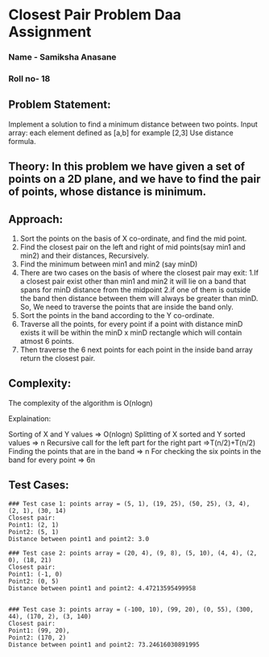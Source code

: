 # Closest Pair Problem Daa Assignment

### Name - Samiksha Anasane
### Roll no- 18

## Problem Statement: 
Implement a solution to find a minimum distance between two points.
Input array: each element defined as [a,b] for example [2,3]
Use distance formula.

## Theory: In this problem we have given a set of points on a 2D plane, and we have to find the pair of points, whose distance is minimum.

## Approach:

1. Sort the points on the basis of X co-ordinate, and find the mid point.
2. Find the closest pair on the left and right of mid points(say min1 and min2) and their distances, Recursively.
3. Find the minimum between min1 and min2 (say minD)
4. There are two cases on the basis of where the closest pair may exit:
	1.If a closest pair exist other than min1 and min2 it will lie on a band that spans for minD distance from the midpoint
	2.if one of them is outside the band then distance between them will always be greater than minD. 
So, We need to traverse the points that are inside the band only. 
5. Sort the points in the band according to the Y co-ordinate.
6. Traverse all the points, for every point if a point with distance minD exists it will be within the minD x minD rectangle 
   which will contain atmost 6 points.
7. Then traverse the 6 next points for each point in the inside band array return the closest pair.


## Complexity:

The complexity of the algorithm is O(nlogn)

Explaination: 

  Sorting of X and Y values => O(nlogn)
  Splitting of X sorted and Y sorted values => n 
  Recursive call for the left part for the right part =>T(n/2)+T(n/2)
  Finding the points that are in the band => n
  For checking the six points in the band for every point => 6n

## Test Cases:
```
### Test case 1: points array = (5, 1), (19, 25), (50, 25), (3, 4), (2, 1), (30, 14)
Closest pair:
Point1: (2, 1) 
Point2: (5, 1)
Distance between point1 and point2: 3.0

### Test case 2: points array = (20, 4), (9, 8), (5, 10), (4, 4), (2, 0), (18, 21)
Closest pair:
Point1: (-1, 0) 
Point2: (0, 5)
Distance between point1 and point2: 4.47213595499958


### Test case 3: points array = (-100, 10), (99, 20), (0, 55), (300, 44), (170, 2), (3, 140)
Closest pair:
Point1: (99, 20), 
Point2: (170, 2)
Distance between point1 and point2: 73.24616030891995

```
